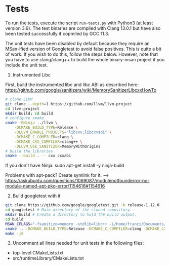# Tests

To run the tests, execute the script `run-tests.py` with Python3 (at least version 3.9). The test binaries are compiled
with Clang 13.0.1 but have also been tested successfully if copmiled by GCC 11.3.

The unit tests have been disabled by default because they require an MSan-ified version of Googletest to avoid false
positives. This is quite a bit of work. If you wish to do this, follow the steps below. However, note that you have to
use clang/clang++ to build the whole binary-msan project if you include the unit test.

1. Instrumented Libc

First, build the instrumented libc and libc ABI as described here:
https://github.com/google/sanitizers/wiki/MemorySanitizerLibcxxHowTo

```bash
# clone LLVM
git clone --depth=1 https://github.com/llvm/llvm-project
cd llvm-project
mkdir build; cd build
# configure cmake
cmake -GNinja ../llvm \
	-DCMAKE_BUILD_TYPE=Release \
	-DLLVM_ENABLE_PROJECTS="libcxx;libcxxabi" \
	-DCMAKE_C_COMPILER=clang \
	-DCMAKE_CXX_COMPILER=clang++ \
	-DLLVM_USE_SANITIZER=MemoryWithOrigins
# build the libraries
cmake --build . -- cxx cxxabi
```

If you don't have Ninja:
sudo apt-get install -y ninja-build

Problems with apt-pack? Create symlink for it. --> https://askubuntu.com/questions/1069087/modulenotfounderror-no-module-named-apt-pkg-error/1154616#1154616

2. Build googletest with it

```bash
git clone https://github.com/google/googletest.git -b release-1.12.0
cd googletest # Main directory of the cloned repository.
mkdir build # Create a directory to hold the build output.
cd build
MSAN_CFLAGS="-fsanitize=memory -stdlib=libc++ -L/home/franzi/Documents/llvm-project-llvmorg-13.0.1/llvmInstrumentedBuild/lib -lc++abi -I/home/franzi/Documents/llvm-project-llvmorg-13.0.1/llvmInstrumentedBuild/include -I/home/franzi/Documents/llvm-project-llvmorg-13.0.1/llvmInstrumentedBuild/include/c++/v1"
cmake .. -DCMAKE_BUILD_TYPE=Release -DCMAKE_C_COMPILER=clang -DCMAKE_CXX_COMPILER=clang++ -DCMAKE_C_FLAGS="$MSAN_CFLAGS" -DCMAKE_CXX_FLAGS="$MSAN_CFLAGS"
make -j8
```

3. Uncomment all lines needed for unit tests in the following files:
- top-level CMakeLists.txt
- src/runtimeLibrary/CMakeLists.txt